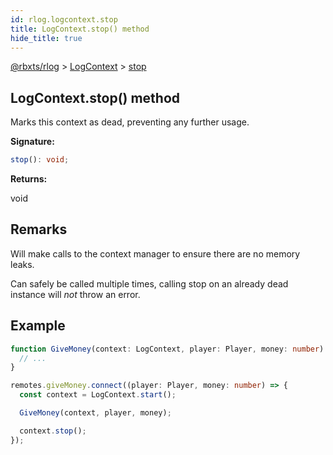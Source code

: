 ```yaml
---
id: rlog.logcontext.stop
title: LogContext.stop() method
hide_title: true
---
```


[@rbxts/rlog](./rlog.md) &gt; [LogContext](./rlog.logcontext.md) &gt; [stop](./rlog.logcontext.stop.md)

## LogContext.stop() method

Marks this context as dead, preventing any further usage.

**Signature:**

```typescript
stop(): void;
```
**Returns:**

void

## Remarks

Will make calls to the context manager to ensure there are no memory leaks.

Can safely be called multiple times, calling stop on an already dead instance will _not_ throw an error.

## Example


```ts
function GiveMoney(context: LogContext, player: Player, money: number) {
  // ...
}

remotes.giveMoney.connect((player: Player, money: number) => {
  const context = LogContext.start();

  GiveMoney(context, player, money);

  context.stop();
});
```
